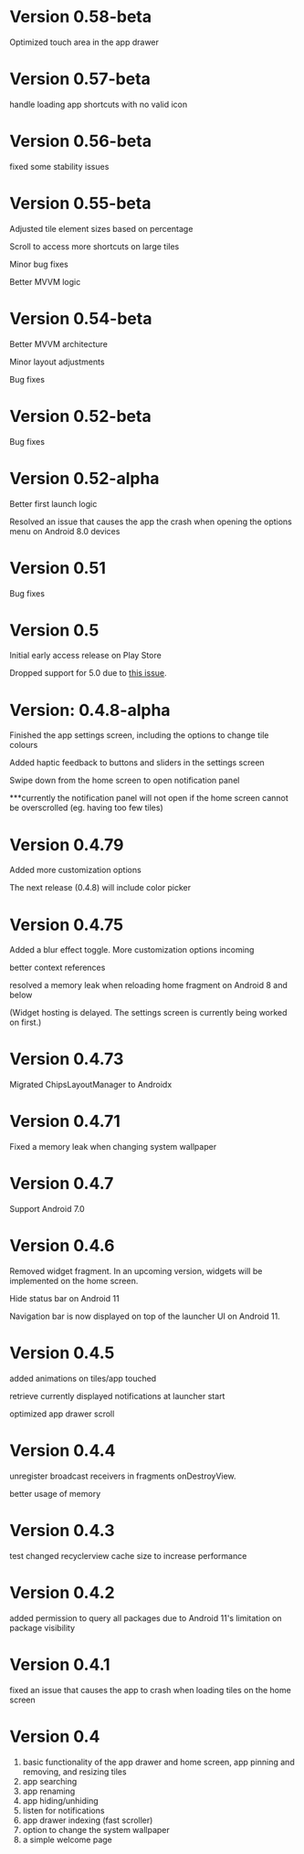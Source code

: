 # Version 0.58-beta

Optimized touch area in the app drawer

# Version 0.57-beta

handle loading app shortcuts with no valid icon

# Version 0.56-beta

fixed some stability issues 

# Version 0.55-beta

Adjusted tile element sizes based on percentage 

Scroll to access more shortcuts on large tiles

Minor bug fixes

Better MVVM logic

# Version 0.54-beta

Better MVVM architecture

Minor layout adjustments

Bug fixes

# Version 0.52-beta

Bug fixes


# Version 0.52-alpha

Better first launch logic

Resolved an issue that causes the app the crash when opening the options menu on Android 8.0 devices 

# Version 0.51

Bug fixes

# Version 0.5

Initial early access release on Play Store

Dropped support for 5.0 due to [this issue](https://github.com/Valkriaine/Factor_Launcher_Reboot/issues/44).

# Version: 0.4.8-alpha

Finished the app settings screen, including the options to change tile colours

Added haptic feedback to buttons and sliders in the settings screen

Swipe down from the home screen to open notification panel

***currently the notification panel will not open if the home screen cannot be overscrolled (eg. having too few tiles)


# Version 0.4.79
Added more customization options

The next release (0.4.8) will include color picker

# Version 0.4.75
Added a blur effect toggle. More customization options incoming

better context references

resolved a memory leak when reloading home fragment on Android 8 and below

(Widget hosting is delayed. The settings screen is currently being worked on first.)

# Version 0.4.73
Migrated ChipsLayoutManager to Androidx

# Version 0.4.71

Fixed a memory leak when changing system wallpaper

# Version 0.4.7

Support Android 7.0

# Version 0.4.6

Removed widget fragment. In an upcoming version, widgets will be implemented on the home screen.

Hide status bar on Android 11

Navigation bar is now displayed on top of the launcher UI on Android 11.

# Version 0.4.5
added animations on tiles/app touched

retrieve currently displayed notifications at launcher start

optimized app drawer scroll

# Version 0.4.4
unregister broadcast receivers in fragments onDestroyView.

better usage of memory

# Version 0.4.3
test changed recyclerview cache size to increase performance

# Version 0.4.2 
added permission to query all packages due to Android 11's limitation on package visibility

# Version 0.4.1
fixed an issue that causes the app to crash when loading tiles on the home screen

# Version 0.4
1. basic functionality of the app drawer and home screen, app pinning and removing, and resizing tiles
2. app searching
3. app renaming
4. app hiding/unhiding
5. listen for notifications
6. app drawer indexing (fast scroller)
7. option to change the system wallpaper
8. a simple welcome page
